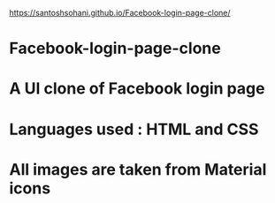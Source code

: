 https://santoshsohani.github.io/Facebook-login-page-clone/
# Facebook-login-page-clone
# A UI clone of Facebook login page 
# Languages used : HTML and CSS 
# All images are taken from Material icons
